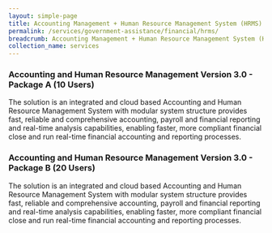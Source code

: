 ```yaml
---
layout: simple-page
title: Accounting Management + Human Resource Management System (HRMS)
permalink: /services/government-assistance/financial/hrms/
breadcrumb: Accounting Management + Human Resource Management System (HRMS)
collection_name: services
---
```

<h3><a href="https://govtech-gb-staging.netlify.com/media/services/government-assistance/financial/hrms/package-a" style="text-decoration: none">Accounting and Human Resource Management Version 3.0 - Package A (10 Users)</a></h3>
<p>The solution is an integrated and cloud based Accounting and Human Resource Management System with modular system structure provides fast, reliable and comprehensive accounting, payroll and financial reporting and real-time analysis capabilities, enabling faster, more compliant financial close and run real-time financial accounting and reporting processes.</p>

<h3>Accounting and Human Resource Management Version 3.0 - Package B (20 Users)</h3>
<p>The solution is an integrated and cloud based Accounting and Human Resource Management System with modular system structure provides fast, reliable and comprehensive accounting, payroll and financial reporting and real-time analysis capabilities, enabling faster, more compliant financial close and run real-time financial accounting and reporting processes.</p>
